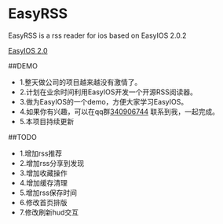 EasyRSS
=======

EasyRSS is a rss reader for ios based on EasyIOS 2.0.2

[EasyIOS 2.0](https://github.com/zhuchaowe/EasyRSS)

##DEMO
* 1.整天做公司的项目越来越没有激情了。
* 2.计划在业余时间利用EasyIOS开发一个开源RSS阅读器。
* 3.做为EasyIOS的一个demo，方便大家学习EasyIOS。
* 4.如果你有兴趣，可以在qq群[340906744](http://shang.qq.com/wpa/qunwpa?idkey=562d002e275a8199081313b00580fb7111a4faf694216a239064d29f5238bc91) 联系到我，一起完成。
* 5.本项目持续更新


##TODO

* 1.增加rss推荐
* 2.增加rss分享到发现
* 3.增加收藏操作
* 4.增加缓存清理
* 5.增加rss保存时间
* 6.修改首页排版
* 7.修改刷新hud交互